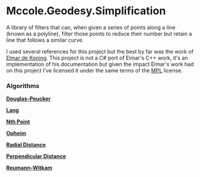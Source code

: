 # Mccole.Geodesy.Simplification

A library of filters that can, when given a series of points along a line (known as a polyline), filter those points to reduce their number but retain a line that follows a similar curve.

I used several references for this project but the best by far was the work of [Elmar de Koning](http://psimpl.sourceforge.net/index.html).  This project is not a C# port of Elmar's C++ work, it's an implementation of his documentation but given the impact Elmar's work had on this project I've licensed it under the same terms of the [MPL](https://www.mozilla.org/en-US/MPL/) license.

### Algorithms

[**Douglas-Peucker**](http://psimpl.sourceforge.net/douglas-peucker.html)

[**Lang**](http://psimpl.sourceforge.net/lang.html)

[**Nth Point**](http://psimpl.sourceforge.net/nth-point.html)

[**Opheim**](http://psimpl.sourceforge.net/opheim.html)

[**Radial Distance**](http://psimpl.sourceforge.net/radial-distance.html)

[**Perpendicular Distance**](http://psimpl.sourceforge.net/perpendicular-distance.html)

[**Reumann-Witkam**](http://psimpl.sourceforge.net/reumann-witkam.html)
